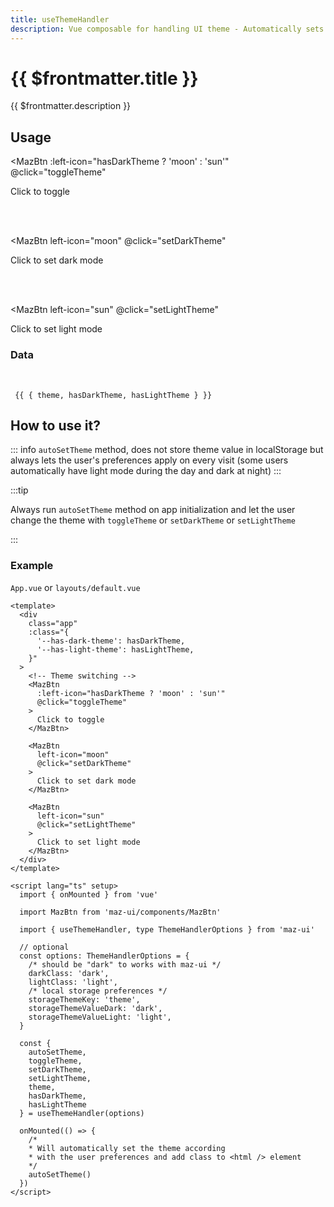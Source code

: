 ```yaml
---
title: useThemeHandler
description: Vue composable for handling UI theme - Automatically sets dark and light theme and switches between them
---
```


# {{ $frontmatter.title }}

{{ $frontmatter.description }}

## Usage

<MazBtn
  :left-icon="hasDarkTheme ? 'moon' : 'sun'"
  @click="toggleTheme"
>
  Click to toggle
</MazBtn>

<br />
<br />

<MazBtn
  left-icon="moon"
  @click="setDarkTheme"
>
  Click to set dark mode
</MazBtn>

<br />
<br />

<MazBtn
  left-icon="sun"
  @click="setLightTheme"
>
  Click to set light mode
</MazBtn>

### Data

<br />

<code>
 {{ { theme, hasDarkTheme, hasLightTheme } }}
</code>

## How to use it?

::: info
`autoSetTheme` method, does not store theme value in localStorage but always lets the user's preferences apply on every visit (some users automatically have light mode during the day and dark at night)
:::

:::tip

Always run `autoSetTheme` method on app initialization and let the user change the theme with `toggleTheme` or `setDarkTheme` or `setLightTheme`

:::

### Example

`App.vue` or `layouts/default.vue`

```vue
<template>
  <div
    class="app"
    :class="{
      '--has-dark-theme': hasDarkTheme,
      '--has-light-theme': hasLightTheme,
    }"
  >
    <!-- Theme switching -->
    <MazBtn
      :left-icon="hasDarkTheme ? 'moon' : 'sun'"
      @click="toggleTheme"
    >
      Click to toggle
    </MazBtn>

    <MazBtn
      left-icon="moon"
      @click="setDarkTheme"
    >
      Click to set dark mode
    </MazBtn>

    <MazBtn
      left-icon="sun"
      @click="setLightTheme"
    >
      Click to set light mode
    </MazBtn>
  </div>
</template>

<script lang="ts" setup>
  import { onMounted } from 'vue'

  import MazBtn from 'maz-ui/components/MazBtn'

  import { useThemeHandler, type ThemeHandlerOptions } from 'maz-ui'

  // optional
  const options: ThemeHandlerOptions = {
    /* should be "dark" to works with maz-ui */
    darkClass: 'dark',
    lightClass: 'light',
    /* local storage preferences */
    storageThemeKey: 'theme',
    storageThemeValueDark: 'dark',
    storageThemeValueLight: 'light',
  }

  const {
    autoSetTheme,
    toggleTheme,
    setDarkTheme,
    setLightTheme,
    theme,
    hasDarkTheme,
    hasLightTheme
  } = useThemeHandler(options)

  onMounted(() => {
    /*
    * Will automatically set the theme according
    * with the user preferences and add class to <html /> element
    */
    autoSetTheme()
  })
</script>
```

<script lang="ts" setup>
  import { onMounted } from 'vue'

  import { useThemeHandler, type ThemeHandlerOptions } from 'maz-ui'

  // optional
  const options: ThemeHandlerOptions = {
    darkClass: 'dark',
    lightClass: 'light',
    storageThemeKey: 'theme',
    storageThemeValueDark: 'dark',
    storageThemeValueLight: 'light',
  }

  const {
    autoSetTheme,
    toggleTheme,
    setDarkTheme,
    setLightTheme,
    theme,
    hasDarkTheme,
    hasLightTheme
  } = useThemeHandler(options)

  onMounted(() => {
    autoSetTheme()
  })
</script>
